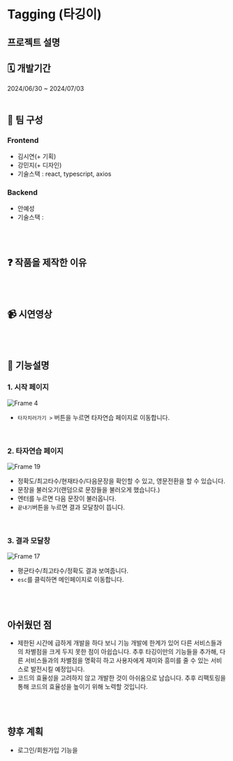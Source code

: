 # Tagging (타깅이)
## 프로젝트 설명
## 🗓️ 개발기간 
2024/06/30 ~ 2024/07/03
<br />
<br />
## 👭 팀 구성
### Frontend
- 김시연(+ 기획)
- 강민지(+ 디자인)
- 기술스택 : react, typescript, axios

### Backend
- 안예성
- 기술스택 :
<br />
<br />

## ❓ 작품을 제작한 이유

<br />
<br />

## 📹 시연영상


<br />
<br />

## 💬 기능설명
### 1. 시작 페이지
![Frame 4](https://github.com/2-0-2/Tagging-frontend/assets/128461588/d9e8ce1d-ed3c-4849-8a3b-153cfd68a2be)
- `타자치러가기 >` 버튼을 누르면 타자연습 페이지로 이동합니다.
<br />

### 2. 타자연습 페이지
![Frame 19](https://github.com/2-0-2/Tagging-frontend/assets/128461588/f7fb24df-8382-4e54-9a43-fa19060124a4)
- 정확도/최고타수/현재타수/다음문장을 확인할 수 있고, 영문전환을 할 수 있습니다. 
- 문장을 불러오기(랜덤으로 문장들을 불러오게 했습니다.)
- 엔터를 누르면 다음 문장이 불러옵니다.
- `끝내기`버튼을 누르면 결과 모달창이 뜹니다.
<br />

### 3. 결과 모달창
![Frame 17](https://github.com/2-0-2/Tagging-frontend/assets/128461588/eb148ec8-6519-4e1d-9c7a-c2210c8cacf0)
- 평균타수/최고타수/정확도 결과 보여줍니다.
- `esc`를 클릭하면 메인페이지로 이동합니다.

<br />
<br />

## 아쉬웠던 점
- 제한된 시간에 급하게 개발을 하다 보니 기능 개발에 한계가 있어 다른 서비스들과의 차별점을 크게 두지 못한 점이 아쉽습니다. 추후 타깅이만의 기능들을 추가해, 다른 서비스들과의 차별점을 명확히 하고 사용자에게 재미와 흥미를 줄 수 있는 서비스로 발전시킬 예정입니다.
- 코드의 효율성을 고려하지 않고 개발한 것이 아쉬움으로 남습니다. 추후 리팩토링을 통해 코드의 효율성을 높이기 위해 노력할 것입니다.
<br />
<br />

## 향후 계획
- 로그인/회원가입 기능을 
